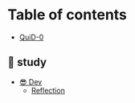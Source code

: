 # Table of contents

* [QuiD-0](README.md)

## 🍁 study

* [😎 Dev](study/test-page.md)
  * [Reflection](study/dev/reflection.md)
